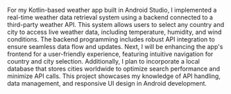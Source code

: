 For my Kotlin-based weather app built in Android Studio, I implemented a real-time weather data retrieval system using a backend connected to a third-party weather API. This system allows users to select any country and city to access live weather data, including temperature, humidity, and wind conditions. The backend programming includes robust API integration to ensure seamless data flow and updates. Next, I will be enhancing the app's frontend for a user-friendly experience, featuring intuitive navigation for country and city selection. Additionally, I plan to incorporate a local database that stores cities worldwide to optimize search performance and minimize API calls. This project showcases my knowledge of API handling, data management, and responsive UI design in Android development.
